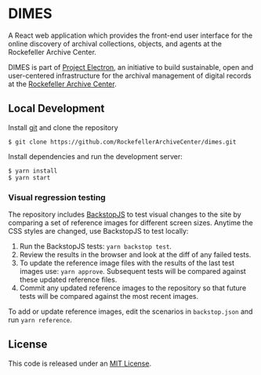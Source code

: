# DIMES

A React web application which provides the front-end user interface for the online discovery of archival collections, objects, and agents at the Rockefeller Archive Center.

DIMES is part of [Project Electron](https://github.com/RockefellerArchiveCenter/project_electron), an initiative to build sustainable, open and user-centered infrastructure for the archival management of digital records at the [Rockefeller Archive Center](http://rockarch.org/).

## Local Development

Install [git](https://git-scm.com/) and clone the repository

    $ git clone https://github.com/RockefellerArchiveCenter/dimes.git

Install dependencies and run the development server:

    $ yarn install
    $ yarn start

### Visual regression testing

The repository includes [BackstopJS](https://github.com/garris/BackstopJS) to test visual changes to the site by comparing a set of reference images for different screen sizes. Anytime the CSS styles are changed, use BackstopJS to test locally:

1. Run the BackstopJS tests: `yarn backstop test`.
2. Review the results in the browser and look at the diff of any failed tests.
3. To update the reference image files with the results of the last test images use: `yarn approve`. Subsequent tests will be compared against these updated reference files.
4. Commit any updated reference images to the repository so that future tests will be compared against the most recent images.

To add or update reference images, edit the scenarios in `backstop.json` and run `yarn reference`.

## License

This code is released under an [MIT License](LICENSE).
